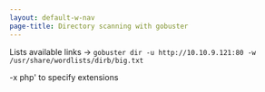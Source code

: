 ```yaml
---
layout: default-w-nav
page-title: Directory scanning with gobuster
---
```


Lists available links -> ```gobuster dir -u http://10.10.9.121:80 -w /usr/share/wordlists/dirb/big.txt```

-x php' to specify extensions
